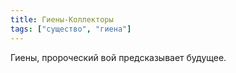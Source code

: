 ```yaml
---
title: Гиены-Коллекторы
tags: ["существо", "гиена"]
---
```


Гиены, пророческий вой предсказывает будущее.
